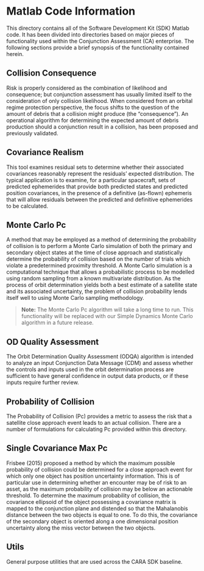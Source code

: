 # Matlab Code Information

This directory contains all of the Software Development Kit (SDK) Matlab code. It has been divided into directories based on major pieces of functionality used within the Conjunction Assessment (CA) enterprise. The following sections provide a brief synopsis of the functionality contained herein.

## Collision Consequence

Risk is properly considered as the combination of likelihood and consequence; but conjunction assessment has usually limited itself to the consideration of only collision likelihood. When considered from an orbital regime protection perspective, the focus shifts to the question of the amount of debris that a collision might produce (the “consequence”). An operational algorithm for determining the expected amount of debris production should a conjunction result in a collision, has been proposed and previously validated.

## Covariance Realism

This tool examines residual sets to determine whether their associated covariances reasonably represent the residuals’ expected distribution. The typical application is to examine, for a particular spacecraft, sets of predicted ephemerides that provide both predicted states and predicted position covariances, in the presence of a definitive (as-flown) ephemeris that will allow residuals between the predicted and definitive ephemerides to be calculated.

## Monte Carlo Pc

A method that may be employed as a method of determining the probability of collision is to perform a Monte Carlo simulation of both the primary and secondary object states at the time of close approach and statistically determine the probability of collision based on the number of trials which violate a predetermined proximity threshold. A Monte Carlo simulation is a computational technique that allows a probabilistic process to be modelled using random sampling from a known multivariate distribution. As the process of orbit determination yields both a best estimate of a satellite state and its associated uncertainty, the problem of collision probability lends itself well to using Monte Carlo sampling methodology.

> **Note:** The Monte Carlo Pc algorithm will take a long time to run. This functionality will be replaced with our Simple Dynamics Monte Carlo algorithm in a future release.

## OD Quality Assessment

The Orbit Determination Quality Assessment (ODQA) algorithm is intended to analyze an input Conjunction Data Message (CDM) and assess whether the controls and inputs used in the orbit determination process are sufficient to have general confidence in output data products, or if these inputs require further review.

## Probability of Collision

The Probability of Collision (Pc) provides a metric to assess the risk that a satellite close approach event leads to an actual collision. There are a number of formulations for calculating Pc provided within this directory.

## Single Covariance Max Pc

Frisbee (2015) proposed a method by which the maximum possible probability of collision could be determined for a close approach event for which only one object has position uncertainty information. This is of particular use in determining whether an encounter may be of risk to an asset, as the maximum probability of collision may be below an actionable threshold. To determine the maximum probability of collision, the covariance ellipsoid of the object possessing a covariance matrix is mapped to the conjunction plane and distended so that the Mahalanobis distance between the two objects is equal to one. To do this, the covariance of the secondary object is oriented along a one dimensional position uncertainty along the miss vector between the two objects.

## Utils

General purpose utilities that are used across the CARA SDK baseline.